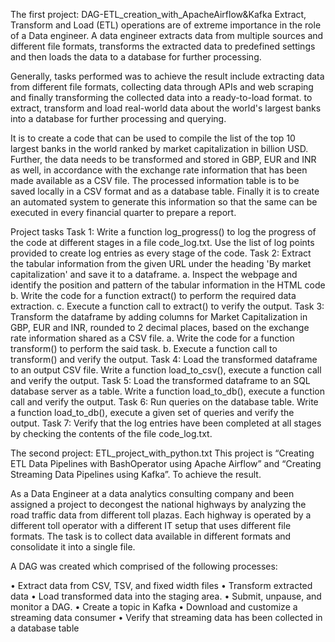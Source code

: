 The first project: DAG-ETL_creation_with_ApacheAirflow&Kafka
Extract, Transform and Load (ETL) operations are of extreme importance in the role of a Data engineer. A data engineer extracts data from multiple sources and different file formats, transforms the extracted data to predefined settings and then loads the data to a database for further processing. 

Generally, tasks performed was to achieve the result include extracting data from different file formats, collecting data through APIs and web scraping and finally transforming the collected data into a ready-to-load format. to extract, transform and load real-world data about the world's largest banks into a database for further processing and querying.

It is to create a code that can be used to compile the list of the top 10 largest banks in the world ranked by market capitalization in billion USD. Further, the data needs to be transformed and stored in GBP, EUR and INR as well, in accordance with the exchange rate information that has been made available as a CSV file. The processed information table is to be saved locally in a CSV format and as a database table.
Finally it is to create an automated system to generate this information so that the same can be executed in every financial quarter to prepare a report.

Project tasks
Task 1:
Write a function log_progress() to log the progress of the code at different stages in a file code_log.txt. Use the list of log points provided to create log entries as every stage of the code.
Task 2:
Extract the tabular information from the given URL under the heading 'By market capitalization' and save it to a dataframe.
a. Inspect the webpage and identify the position and pattern of the tabular information in the HTML code
b. Write the code for a function extract() to perform the required data extraction.
c. Execute a function call to extract() to verify the output.
Task 3:
Transform the dataframe by adding columns for Market Capitalization in GBP, EUR and INR, rounded to 2 decimal places, based on the exchange rate information shared as a CSV file.
a. Write the code for a function transform() to perform the said task.
b. Execute a function call to transform() and verify the output.
Task 4:
Load the transformed dataframe to an output CSV file. Write a function load_to_csv(), execute a function call and verify the output.
Task 5:
Load the transformed dataframe to an SQL database server as a table. Write a function load_to_db(), execute a function call and verify the output.
Task 6:
Run queries on the database table. Write a function load_to_db(), execute a given set of queries and verify the output.
Task 7:
Verify that the log entries have been completed at all stages by checking the contents of the file code_log.txt.




The second project: ETL_project_with_python.txt
This project is “Creating ETL Data Pipelines with BashOperator using Apache Airflow” and “Creating Streaming Data Pipelines using Kafka”. 
To achieve the result.

As a Data Engineer at a data analytics consulting company and been assigned a project to decongest the national highways by analyzing the road traffic data from different toll plazas. Each highway is operated by a different toll operator with a different IT setup that uses different file formats. The task is to collect data available in different formats and consolidate it into a single file.

A DAG was created which comprised of the following processes:

•	Extract data from CSV, TSV, and fixed width files
•	Transform extracted data
•	Load transformed data into the staging area.
•	Submit, unpause, and monitor a DAG.
•	Create a topic in Kafka
•	Download and customize a streaming data consumer
•	Verify that streaming data has been collected in a database table
